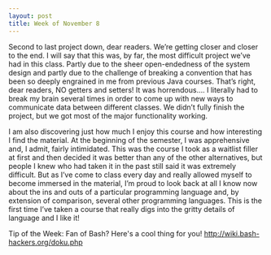 ```yaml
---
layout: post
title: Week of November 8
---
```


Second to last project down, dear readers. We’re getting closer and closer to the end. I will say that this was, by far, the most difficult project we’ve had in this class. Partly due to the sheer open-endedness of the system design and partly due to the challenge of breaking a convention that has been so deeply engrained in me from previous Java courses. That’s right, dear readers, NO getters and setters! It was horrendous…. I literally had to break my brain several times in order to come up with new ways to communicate data between different classes. We didn’t fully finish the project, but we got most of the major functionality working. 

I am also discovering just how much I enjoy this course and how interesting I find the material. At the beginning of the semester, I was apprehensive and, I admit, fairly intimidated. This was the course I took as a waitlist filler at first and then decided it was better than any of the other alternatives, but people I knew who had taken it in the past still said it was extremely difficult. But as I’ve come to class every day and really allowed myself to become immersed in the material, I’m proud to look back at all I know now about the ins and outs of a particular programming language and, by extension of comparison, several other programming languages. This is the first time I’ve taken a course that really digs into the gritty details of language and I like it!

Tip of the Week: Fan of Bash? Here's a cool thing for you! http://wiki.bash-hackers.org/doku.php
